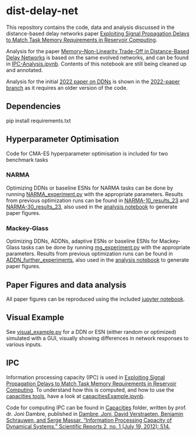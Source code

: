 # dist-delay-net
This repository contains the code, data and analysis discussed in the distance-based delay networks
paper [Exploiting Signal Propagation Delays to Match Task Memory Requirements in Reservoir Computing](https://doi.org/10.3390/biomimetics9060355).

Analysis for the paper [Memory–Non-Linearity Trade-Off in Distance-Based Delay Networks](https://www.mdpi.com/2313-7673/9/12/755) 
is based on the same evolved networks, and can be found in [IPC-Analysis.ipynb](IPC-Analysis.ipynb). Contents of 
this notebook are still being cleaned up and annotated.

Analysis for the initial [2022 paper on DDNs](https://link.springer.com/chapter/10.1007/978-3-031-21753-1_21) is shown 
in the [2022-paper branch](https://github.com/StefanIacob/DDN-public/tree/2022-paper) as it requires an older 
version of the code.

## Dependencies
pip install requirements.txt

## Hyperparameter Optimisation
Code for CMA-ES hyperparameter optimisation is included for two benchmark tasks

### NARMA
Optimizing DDNs or baseline ESNs for NARMA tasks can be done by running [NARMA_experiment.py](NARMA_experiment.py) with
the appropriate parameters. Results from previous optimization runs can be found
in [NARMA-10_results_23](NARMA-10_results_23) and [NARMA-30_results_23](NARMA-30_results_23), also used in
the [analysis notebook](MC-Analysis.ipynb) to generate paper figures.

### Mackey-Glass
Optimizing DDNs, ADDNs, adaptive ESNs or baseline ESNs for Mackey-Glass tasks can be done by
running [mg_experiment.py](mg_experiment.py) with the appropriate parameters. Results from previous optimization runs
can be found in [ADDN_further_experiments](ADDN_further_experiments), also used in
the [analysis notebook](MC-Analysis.ipynb) to generate paper figures.

## Paper Figures and data analysis
All paper figures can be reproduced using the included [jupyter notebook](MC-Analysis.ipynb).

## Visual Example
See [visual_example.py]([examples/visual_example.py]) for a DDN or ESN (either random or optimized) simulated with a
GUI, visually showing differences in network responses to various inputs. 

## IPC
Information processing capacity (IPC) is used in 
[Exploiting Signal Propagation Delays to Match Task Memory Requirements in Reservoir Computing](https://doi.org/10.3390/biomimetics9060355).
To understand how this is computed, and how to use the [capacities tools](Capacities/capacities.py), have a look at 
[capacitiesExample.ipynb](capacitiesExample.ipynb).

Code for computing IPC can be found in [Capacities](Capacities) folder, written by prof. dr. Joni Dambre, published in 
[Dambre, Joni, David Verstraeten, Benjamin Schrauwen, and Serge Massar. “Information Processing Capacity of Dynamical Systems.” Scientific Reports 2, no. 1 (July 19, 2012): 514.
](https://doi.org/10.1038/srep00514)